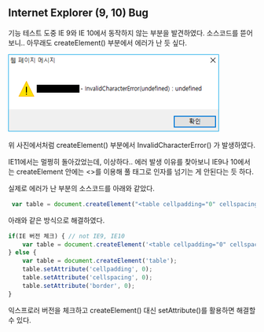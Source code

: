## Internet Explorer (9, 10) Bug 

기능 테스트 도중 IE 9와 IE 10에서 동작하지 않는 부분을 발견하였다.
소스코드를 뜯어보니.. 
아무래도 createElement() 부분에서 에러가 난 듯 싶다.


![screenshot error](/_posts/2019-12-12_post-01_01.png)


위 사진에서처럼 createElement() 부분에서 InvalidCharacterError() 가 발생하였다.

IE11에서는 멀쩡히 돌아갔었는데, 이상하다..
에러 발생 이유를 찾아보니 IE9나 10에서는 createElement 안에는 <>를 이용해 풀 태그로 인자를 넘기는 게 안된다는 듯 하다.

실제로 에러가 난 부분의 소스코드를 아래와 같았다.


```javascript
 var table = document.createElement("<table cellpadding="0" cellspacing="0" border="0">");
```


아래와 같은 방식으로 해결하였다.


```javascript
if(IE 버전 체크) { // not IE9, IE10
    var table = document.createElement('<table cellpadding="0" cellspacing="0" border="0">');
} else {
    var table = document.createElement('table');
    table.setAttribute('cellpadding', 0);
    table.setAttribute('cellspacing', 0);
    table.setAttribute('border', 0);
}
```


익스프로러 버전을 체크하고
createElement() 대신 setAttribute()를 활용하면 해결할 수 있다.
